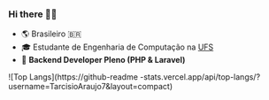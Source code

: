 ### Hi there 👋🏾

- 🌎 Brasileiro 🇧🇷  
- 🎓 Estudante de Engenharia de Computação na [UFS](https://www.ufs.br/)  
- 💼 **Backend Developer Pleno (PHP & Laravel)**  

![Top Langs](https://github-readme -stats.vercel.app/api/top-langs/?username=TarcisioAraujo7&layout=compact)